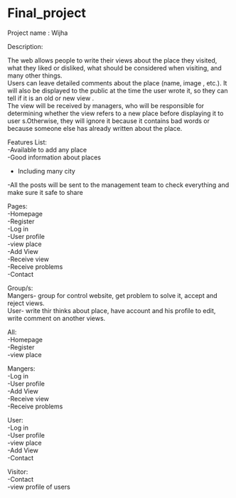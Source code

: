 # Final_project
Project name : Wijha

Description:

The web allows people to write their views about the place they visited, what they liked or disliked, what should be considered when visiting, and many other things.  
Users can leave detailed comments about the place (name, image , etc.). It will also be displayed to the public at the time the user wrote it, so they can tell if it is an old or new view .  
The view will be received by managers, who will be responsible for determining whether the view refers to a new place before displaying it to user s.Otherwise, they will ignore it because it contains bad words or because someone else has already written about the place.

Features List:  
\-Available to add any place  
\-Good information about places

*   Including many city

\-All the posts will be sent to the management team to check everything and make sure it safe to share

Pages:  
\-Homepage  
\-Register  
\-Log in  
\-User profile  
\-view place  
\-Add View  
\-Receive view  
\-Receive problems  
\-Contact

Group/s:  
Mangers- group for control website, get problem to solve it, accept and reject views.  
User- write thir thinks about place, have account and his profile to edit, write comment on another views.

All:  
\-Homepage  
\-Register  
\-view place

Mangers:  
\-Log in  
\-User profile  
\-Add View  
\-Receive view  
\-Receive problems

User:  
\-Log in  
\-User profile  
\-view place  
\-Add View  
\-Contact

Visitor:  
\-Contact  
\-view profile of users
